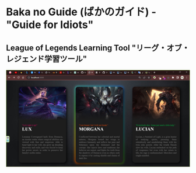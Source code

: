 # Baka no Guide (ばかのガイド) - "Guide for Idiots"
## League of Legends Learning Tool "リーグ・オブ・レジェンド学習ツール"

![Screenshot](/hh.png)
<!-- 
Create a website that provides resources and tools for League of Legends players to improve their gameplay. The website can include features such as:

Champion guides: Provide guides on how to play each champion in League of Legends, including tips on their strengths, weaknesses, and optimal item builds.

Match analysis: Allow players to analyze their match history and identify areas where they can improve. Use data visualization tools to display statistics such as win rate, KDA ratio, and CS per minute.

Coaching services: Offer coaching services from experienced League of Legends players to help players improve their gameplay. This can be done through one-on-one coaching sessions or through pre-recorded coaching videos.

Team finder: Allow players to find other players to team up with for ranked matches. This can be done through a matchmaking algorithm that matches players based on their roles, playstyle, and skill level.

News and updates: Provide the latest news and updates on League of Legends, including patch notes, upcoming tournaments, and new champion releases.

Community forums: Allow players to discuss strategies, share tips, and connect with other players in a community forum. Use gamification elements such as badges and leaderboards to incentivize participation.

Streamer database: Provide a database of League of Legends streamers, categorized by their role, skill level, and language. This can help players find streamers who play champions they're interested in or who speak their native language.

Overall, the idea is to create a comprehensive resource for League of Legends players to improve their gameplay and connect with other players. The website can be monetized through advertising, coaching fees, and premium membership options that provide additional features and benefits.
 -->